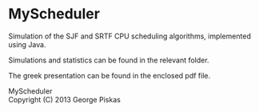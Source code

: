 MyScheduler
=============================
Simulation of the SJF and SRTF CPU scheduling algorithms, implemented using Java.

Simulations and statistics can be found in the relevant folder.

The greek presentation can be found in the enclosed pdf file.

MyScheduler <br> Copyright (C) 2013  George Piskas 

